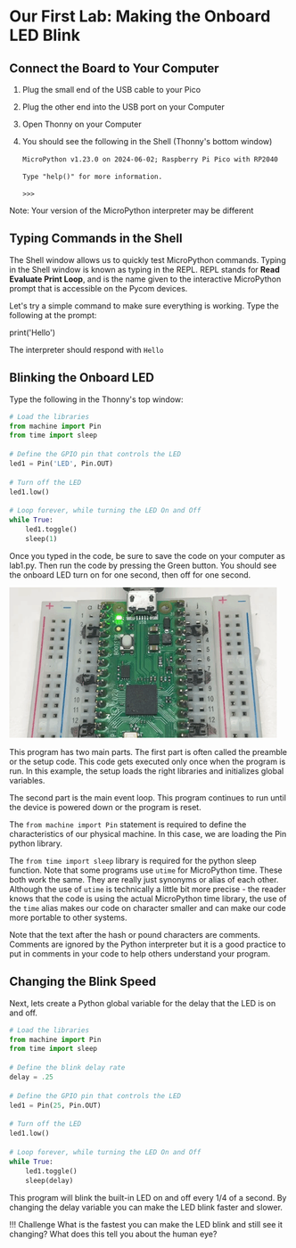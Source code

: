 # Our First Lab: Making the Onboard LED Blink

## Connect the Board to Your Computer

1. Plug the small end of the USB cable to your Pico
1. Plug the other end into the USB port on your Computer
1. Open Thonny on your Computer
1. You should see the following in the Shell (Thonny's bottom window)

    ```MicroPython v1.23.0 on 2024-06-02; Raspberry Pi Pico with RP2040```

    ```Type "help()" for more information.```

    ```>>>```

Note: Your version of the MicroPython interpreter may be different

## Typing Commands in the Shell

The Shell window allows us to quickly test MicroPython commands.  Typing in the Shell window is known as typing in the REPL.  REPL stands for **Read Evaluate Print Loop**, and is the name given to the interactive MicroPython prompt that is accessible on the Pycom devices. 

Let's try a simple command to make sure everything is working.  Type the following at the prompt:

print('Hello')

The interpreter should respond with ```Hello```

## Blinking the Onboard LED

Type the following in the Thonny's top window:

```python
# Load the libraries
from machine import Pin 
from time import sleep

# Define the GPIO pin that controls the LED
led1 = Pin('LED', Pin.OUT)

# Turn off the LED
led1.low()

# Loop forever, while turning the LED On and Off
while True:
    led1.toggle()
    sleep(1)
```

Once you typed in the code, be sure to save the code on your computer as lab1.py.  Then run the code by pressing the Green button.  You should see the onboard LED turn on for one second, then off for one second.

![Blinking LED](./img/blink-on-board-led.gif)

This program has two main parts.  The first part is often called the preamble or the setup code. This code gets executed only once when the program is run. In this example, the setup loads the right libraries and initializes global variables.

The second part is the main event loop.  This program continues to run until the device is powered down or the program is reset.

The ```from machine import Pin``` statement is required to define the characteristics of our physical machine.  In this case, we are loading the Pin python library.

 The ```from time import sleep``` library is required for the python sleep function.  Note that some programs use ```utime``` for MicroPython time.  These both work the same.  They are really just synonyms or alias of each other.  Although the use of ```utime``` is technically a little bit more precise - the reader knows that the code is using the actual MicroPython time library, the use of the ```time``` alias makes our code on character smaller and can make our code more portable to other systems.

Note that the text after the hash or pound characters are comments.  Comments are ignored by the Python interpreter but it is a good practice to put in comments in your code to help others understand your program.

## Changing the Blink Speed

Next, lets create a Python global variable for the delay that the LED is on and off.

```python
# Load the libraries
from machine import Pin 
from time import sleep

# Define the blink delay rate
delay = .25

# Define the GPIO pin that controls the LED
led1 = Pin(25, Pin.OUT)

# Turn off the LED
led1.low()

# Loop forever, while turning the LED On and Off
while True:
    led1.toggle()
    sleep(delay)
```

This program will blink the built-in LED on and off every 1/4 of a second.  By changing the delay variable you can make the LED blink faster and slower.

!!! Challenge
    What is the fastest you can make the LED blink and still see it changing?  What does this tell you about the human eye?
